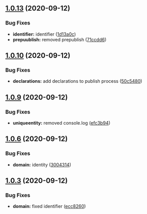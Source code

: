 ## [1.0.13](https://github.com/schreckworks/schreck.works.ddd.core/compare/1.0.10...1.0.13) (2020-09-12)


### Bug Fixes

* **identifier:** identifier ([1d13a0c](https://github.com/schreckworks/schreck.works.ddd.core/commit/1d13a0ca1fde18b8272c3659476989ad116ee2af))
* **prepuublish:** removed prepublish ([71ccdd6](https://github.com/schreckworks/schreck.works.ddd.core/commit/71ccdd6ca2bca518d7baf8fa76cd7fb7ad2812cc))



## [1.0.10](https://github.com/schreckworks/schreck.works.ddd.core/compare/1.0.9...1.0.10) (2020-09-12)


### Bug Fixes

* **declarations:** add declarations to publish process ([50c5480](https://github.com/schreckworks/schreck.works.ddd.core/commit/50c5480ed2c523d5b7b97990e00926cdc2677baa))



## [1.0.9](https://github.com/schreckworks/schreck.works.ddd.core/compare/1.0.6...1.0.9) (2020-09-12)


### Bug Fixes

* **uniqueentity:** removed console.log ([efc3b94](https://github.com/schreckworks/schreck.works.ddd.core/commit/efc3b94dcec64712c23f40f9dcc383ae9547c151))



## [1.0.6](https://github.com/schreckworks/schreck.works.ddd.core/compare/1.0.3...1.0.6) (2020-09-12)


### Bug Fixes

* **domain:** identity ([3004314](https://github.com/schreckworks/schreck.works.ddd.core/commit/30043143debc5dcb8965a9fbd602d138916acaa4))



## [1.0.3](https://github.com/schreckworks/schreck.works.ddd.core/compare/1.0.2...1.0.3) (2020-09-12)


### Bug Fixes

* **domain:** fixed identifier ([ecc8260](https://github.com/schreckworks/schreck.works.ddd.core/commit/ecc82605b4c9f41f8f079c34183ab351b0d7f299))



